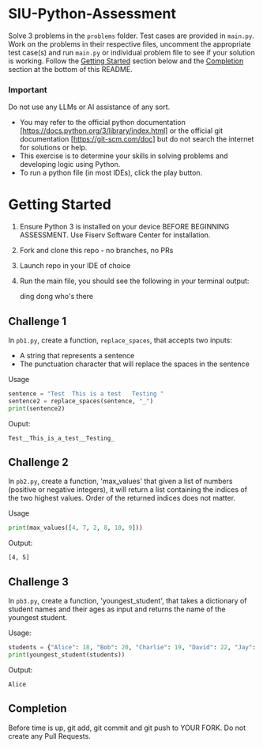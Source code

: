 # SIU-Python-Assessment
Solve 3 problems in the `problems` folder. Test cases are provided in `main.py`. Work on the problems in their respective files, uncomment the appropriate test case(s) and run `main.py` or individual problem file to see if your solution is working. Follow the [Getting Started](#GettingStarted) section below and the [Completion](##Completion) section at the bottom of this README.

### Important
Do not use any LLMs or AI assistance of any sort. 
- You may refer to the official python documentation [https://docs.python.org/3/library/index.html] or the official git documentation [https://git-scm.com/doc] but do not search the internet for solutions or help. 
- This exercise is to determine your skills in solving problems and developing logic using Python.
- To run a python file (in most IDEs), click the play button.

# Getting Started
1. Ensure Python 3 is installed on your device BEFORE BEGINNING ASSESSMENT. Use Fiserv Software Center for installation.
2. Fork and clone this repo - no branches, no PRs
3. Launch repo in your IDE of choice
4. Run the main file, you should see the following in your terminal output:

    ding dong
    who's there

## Challenge 1
In `pb1.py`, create a function, `replace_spaces`, that accepts two inputs:
- A string that represents a sentence
- The punctuation character that will replace the spaces in the sentence

Usage
```python
sentence = "Test  This is a test   Testing "
sentence2 = replace_spaces(sentence, "_")
print(sentence2)

```
Ouput:
```
Test__This_is_a_test__Testing_
```

## Challenge 2
In `pb2.py`, create a function, 'max_values' that given a list of numbers (positive or negative integers), it will return a list containing the indices of the two highest values. Order of the returned indices does not matter.

Usage
```python
print(max_values([4, 7, 2, 8, 10, 9]))
```
Output:
```
[4, 5]
```

## Challenge 3
In `pb3.py`, create a function, 'youngest_student', that takes a dictionary of student names and their ages as input 
and returns the name of the youngest student.

Usage:
```python
students = {"Alice": 18, "Bob": 20, "Charlie": 19, "David": 22, "Jay": 20}
print(youngest_student(students))
```

Output:
```
Alice
```

## Completion
Before time is up, git add, git commit and git push to YOUR FORK.
Do not create any Pull Requests.
